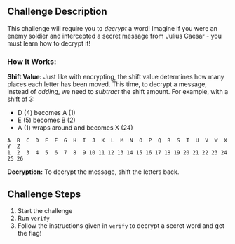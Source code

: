 ## Challenge Description
This challenge will require you to _decrypt_ a word! 
Imagine if you were an enemy soldier and intercepted a secret message from Julius Caesar - you must learn how to decrypt it!

### How It Works:

**Shift Value:** Just like with encrypting, the shift value determines how many places each letter has been moved.
This time, to decrypt a message, instead of _adding_, we need to _subtract_ the shift amount. 
For example, with a shift of 3:

- D (4) becomes A (1)
- E (5) becomes B (2)
- A (1) wraps around and becomes X (24)

```
A  B  C  D  E  F  G  H  I  J  K  L  M  N  O  P  Q  R  S  T  U  V  W  X  Y  Z
1  2  3  4  5  6  7  8  9 10 11 12 13 14 15 16 17 18 19 20 21 22 23 24 25 26
```

**Decryption:** To decrypt the message, shift the letters back.

## Challenge Steps
1. Start the challenge
2. Run `verify`
3. Follow the instructions given in `verify` to decrypt a secret word and get the flag!

